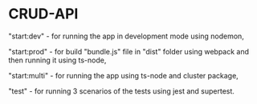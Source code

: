 # CRUD-API
"start:dev" - for running the app in development mode using nodemon,

"start:prod" - for build "bundle.js" file in "dist" folder using webpack and then running it using ts-node,

"start:multi" - for running the app using ts-node and cluster package,

"test" - for running 3 scenarios of the tests using jest and supertest.
